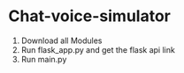 # Chat-voice-simulator

1. Download all Modules
2. Run flask_app.py and get the flask api link
2. Run main.py


